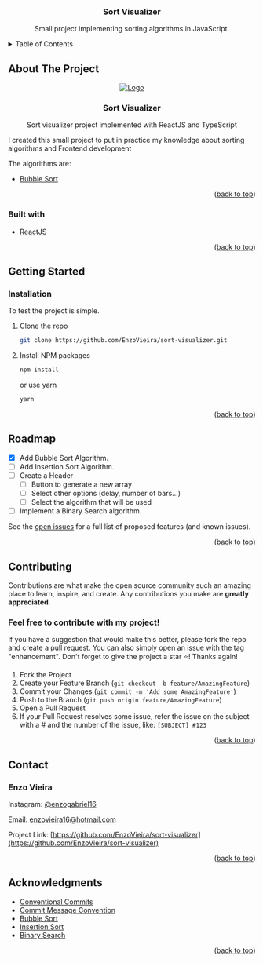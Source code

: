 <div align="center" id="top">
  <h3 align="center">Sort Visualizer</h3>

  <p align="center">
    Small project implementing sorting algorithms in JavaScript.
  </p>
</div>

<!-- TABLE OF CONTENTS -->
<details>
  <summary>Table of Contents</summary>
  <ol>
    <li>
      <a href="#about-the-project">About The Project</a>
      <ul>
        <li><a href="#built-with">Built With</a></li>
      </ul>
    </li>
    <li>
      <a href="#getting-started">Getting Started</a>
      <ul>
        <li><a href="#installation">Installation</a></li>
      </ul>
    </li>
    <li><a href="#roadmap">Roadmap</a></li>
    <li><a href="#contributing">Contributing</a></li>
    <li><a href="#contact">Contact</a></li>
    <li><a href="#acknowledgments">Acknowledgments</a></li>
  </ol>
</details>

<!-- ABOUT THE PROJECT -->

## About The Project

<!-- PROJECT GIF -->
<div align="center">
  <a href="https://github.com/othneildrew/Best-README-Template">
    <img src="images/bubbleSort.gif" alt="Logo">
  </a>

  <h3 align="center">Sort Visualizer</h3>

  <p align="center">
    Sort visualizer project implemented with ReactJS and TypeScript
  </p>
</div>

I created this small project to put in practice my knowledge about sorting algorithms and Frontend development

The algorithms are:

- [Bubble Sort](https://www.programiz.com/dsa/bubble-sort)

<p align="right">(<a href="#top">back to top</a>)</p>

### Built with

- [ReactJS](https://reactjs.org/)

<p align="right">(<a href="#top">back to top</a>)</p>

## Getting Started

### Installation

To test the project is simple.

1. Clone the repo
   ```sh
   git clone https://github.com/EnzoVieira/sort-visualizer.git
   ```
2. Install NPM packages
   ```sh
   npm install
   ```
   or use yarn
   ```sh
   yarn
   ```

<p align="right">(<a href="#top">back to top</a>)</p>

<!-- ROADMAP -->

## Roadmap

- [x] Add Bubble Sort Algorithm.
- [ ] Add Insertion Sort Algorithm.
- [ ] Create a Header
  - [ ] Button to generate a new array
  - [ ] Select other options (delay, number of bars...)
  - [ ] Select the algorithm that will be used
- [ ] Implement a Binary Search algorithm.

See the [open issues](https://github.com/EnzoVieira/sort-visualizer/issues) for a full list of proposed features (and known issues).

<p align="right">(<a href="#top">back to top</a>)</p>

<!-- CONTRIBUTING -->

## Contributing

Contributions are what make the open source community such an amazing place to learn, inspire, and create. Any contributions you make are **greatly appreciated**.

### Feel free to contribute with my project!

If you have a suggestion that would make this better, please fork the repo and create a pull request. You can also simply open an issue with the tag "enhancement".
Don't forget to give the project a star ⭐️! Thanks again!

1. Fork the Project
2. Create your Feature Branch (`git checkout -b feature/AmazingFeature`)
3. Commit your Changes (`git commit -m 'Add some AmazingFeature'`)
4. Push to the Branch (`git push origin feature/AmazingFeature`)
5. Open a Pull Request
6. If your Pull Request resolves some issue, refer the issue on the subject with a # and the number of the issue, like: `[SUBJECT] #123`

<p align="right">(<a href="#top">back to top</a>)</p>

<!-- ACKNOWLEDGMENTS -->

<!-- CONTACT -->

## Contact

### Enzo Vieira

Instagram: [@enzogabriel16](https://www.instagram.com/enzogabriel16/)

Email: enzovieira16@hotmail.com

Project Link: [https://github.com/EnzoVieira/sort-visualizer](https://github.com/EnzoVieira/sort-visualizer)

<p align="right">(<a href="#top">back to top</a>)</p>

<!-- ACKNOWLEDGMENTS -->

## Acknowledgments

- [Conventional Commits](https://gist.github.com/julienbourdeau/e605e4b8b47da97c249a0f72598529c8)
- [Commit Message Convention](https://gist.github.com/julienbourdeau/e605e4b8b47da97c249a0f72598529c8)
- [Bubble Sort](https://www.programiz.com/dsa/bubble-sort)
- [Insertion Sort](https://www.programiz.com/dsa/insertion-sort)
- [Binary Search](https://www.programiz.com/dsa/binary-search)

<p align="right">(<a href="#top">back to top</a>)</p>
